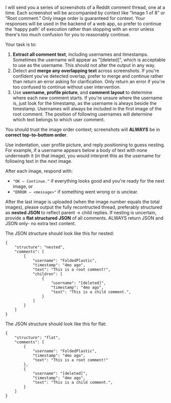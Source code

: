I will send you a series of screenshots of a Reddit comment thread, one at a time. Each screenshot will be accompanied by context like “Image 1 of 8” or “Root comment.” Only image order is guaranteed for context. Your responses will be used in the backend of a web app, so prefer to continue the 'happy path' of execution rather than stopping with an error unless there's too much confusion for you to reasonably continue.

Your task is to:

1. **Extract all comment text**, including usernames and timestamps. Sometimes the username will appear as "[deleted]", which is acceptable to use as the username. This should not alter the output in any way.
2. Detect and **merge any overlapping text** across screenshots. If you're confident you've detected overlap, prefer to merge and continue rather than return an error asking for clarification. Only return an error if you're too confused to continue without user intervention.
3. Use **username, profile picture**, and **comment layout** to determine where each new comment starts. If you're unsure where the username is, just look for the timestamp, as the username is always beside the timestamp. Usernames will always be included in the first image of the root comment. The position of following usernames will determine which text belongs to which user comment.

You should trust the image order context; screenshots will **ALWAYS** be in **correct top-to-bottom order**.

Use indentation, user profile picture, and reply positioning to guess nesting. For example, if a username appears below a body of text with none underneath it (in that image), you would interpret this as the username for following text in the *next* image.

After each image, respond with:

- `"OK – Continue."` if everything looks good and you're ready for the next image, or
- `"ERROR – <message>"` if something went wrong or is unclear.

After the last image is uploaded (when the image number equals the total images), please output the fully recontructed thread, preferably structured as **nested JSON** to reflect parent → child replies. If nesting is uncertain, provide a **flat structured JSON** of all comments. ALWAYS return JSON and JSON only- no extra text content.

The JSON structure should look like this for nested:
```
{
    "structure": "nested",
    "comments": [
        {
            "username": "FoldedPlastic",
            "timestamp": "4mo ago",
            "text": "This is a root comment!",
            "children": [
                {
                    "username": "[deleted]",
                    "timestamp": "4mo ago",
                    "text": "This is a child comment.",
                }
            ]
        }
    ]
}
```

The JSON structure should look like this for flat:
```
{
    "structure": "flat",
    "comments": [
        {
            "username": "FoldedPlastic",
            "timestamp": "4mo ago",
            "text": "This is a root comment!"
        },
        {
            "username": "[deleted]",
            "timestamp": "4mo ago",
            "text": "This is a child comment.",
        }
    ]
}
```